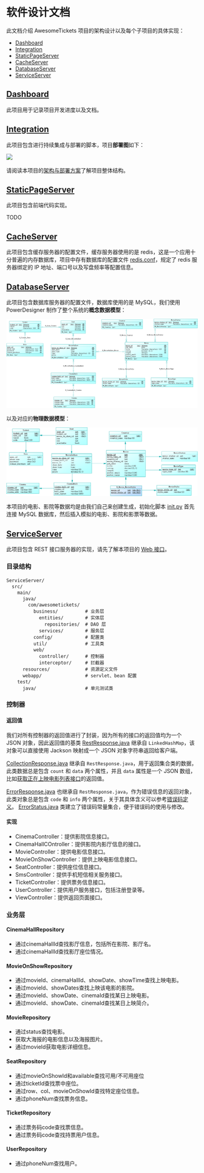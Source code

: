 [api]:               https://github.com/AwesomeTickets/Dashboard/blob/master/doc/api.md
[deploy]:            http://stevennl.com/post/awesometickets-architecture-and-docker-deployment/
[Dashboard]:         https://github.com/AwesomeTickets/Dashboard
[Integration]:       https://github.com/AwesomeTickets/Integration
[StaticPageServer]:  https://github.com/AwesomeTickets/StaticPageServer
[ServiceServer]:     https://github.com/AwesomeTickets/ServiceServer
[DatabaseServer]:    https://github.com/AwesomeTickets/DatabaseServer
[CacheServer]:       https://github.com/AwesomeTickets/CacheServer
[RestResponse.java]: https://github.com/AwesomeTickets/ServiceServer/blob/master/src/main/java/com/awesometickets/web/controller/response/RestResponse.java
[CollectionResponse.java]: https://github.com/AwesomeTickets/ServiceServer/blob/master/src/main/java/com/awesometickets/web/controller/response/CollectionResponse.java
[on_show_api]: https://github.com/AwesomeTickets/Dashboard/blob/master/doc/api.md#%E8%8E%B7%E5%8F%96%E6%AD%A3%E5%9C%A8%E4%B8%8A%E6%98%A0%E7%94%B5%E5%BD%B1%E5%88%97%E8%A1%A8
[ErrorResponse.java]: https://github.com/AwesomeTickets/ServiceServer/blob/master/src/main/java/com/awesometickets/web/controller/response/ErrorResponse.java
[ErrorStatus.java]: https://github.com/AwesomeTickets/ServiceServer/blob/master/src/main/java/com/awesometickets/web/controller/response/ErrorStatus.java
[error_code]: https://github.com/AwesomeTickets/Dashboard/blob/master/doc/api.md#%E9%94%99%E8%AF%AF%E7%A0%81

# 软件设计文档

此文档介绍 AwesomeTickets 项目的架构设计以及每个子项目的具体实现：

- [Dashboard](#dashboard)
- [Integration](#integration)
- [StaticPageServer](#staticpageserver)
- [CacheServer](#cacheserver)
- [DatabaseServer](#databaseserver)
- [ServiceServer](#serviceserver)

## [Dashboard][Dashboard]

此项目用于记录项目开发进度以及文档。

## [Integration][Integration]

此项目包含进行持续集成与部署的脚本，项目**部署图**如下：

![](http://stevennl.com/wp-content/uploads/2017/05/deployment.png)

请阅读本项目的[架构与部署方案][deploy]了解项目整体结构。

## [StaticPageServer][StaticPageServer]

此项目包含前端代码实现。

TODO

## [CacheServer][CacheServer]

此项目包含缓存服务器的配置文件，缓存服务器使用的是 redis，这是一个应用十分普遍的内存数据库，项目中存有数据库的配置文件 [redis.conf](https://github.com/AwesomeTickets/CacheServer/blob/master/redis.conf)，规定了 redis 服务器绑定的 IP 地址、端口号以及写盘频率等配置信息。

## [DatabaseServer][DatabaseServer]

此项目包含数据库服务器的配置文件，数据库使用的是 MySQL，我们使用 PowerDesigner 制作了整个系统的**概念数据模型**：

![](https://raw.githubusercontent.com/AwesomeTickets/Database/master/img/model/conceptual_data_model.png)

以及对应的**物理数据模型**：

![](https://raw.githubusercontent.com/AwesomeTickets/Database/master/img/model/physical_data_model.png)

本项目的电影、影院等数据均是由我们自己来创建生成，初始化脚本 [init.py](https://github.com/AwesomeTickets/DatabaseServer/blob/master/init.py) 首先连接 MySQL 数据库，然后插入模拟的电影、影院和影票等数据。

## [ServiceServer][ServiceServer]

此项目包含 REST 接口服务器的实现，请先了解本项目的 [Web 接口][api]。

### 目录结构

```
ServiceServer/
  src/
    main/
      java/
        com/awesometickets/
          business/          # 业务层
            entities/        # 实体层
              repositories/  # DAO 层
            services/        # 服务层
          config/            # 配置类
          util/              # 工具类
          web/
            controller/      # 控制器
            interceptor/     # 拦截器
      resources/             # 资源定义文件
      webapp/                # servlet、bean 配置
    test/
      java/                  # 单元测试类
```

### 控制器

#### 返回值

我们对所有控制器的返回值进行了封装，因为所有的接口的返回值均为一个 JSON 对象，因此返回值的基类 [RestResponse.java][RestResponse.java] 继承自 `LinkedHashMap`，该对象可以直接使用 Jackson 映射成一个 JSON 对象字符串返回给客户端。

[CollectionResponse.java][CollectionResponse.java] 继承自 `RestResponse.java`，用于返回集合类的数据，此类数据总是包含 `count` 和 `data` 两个属性，并且 `data` 属性是一个 JSON 数组，比如[获取正在上映电影列表接口][on_show_api]的返回值。

[ErrorResponse.java][ErrorResponse.java] 也继承自 `RestResponse.java`，作为错误信息的返回对象，此类对象总是包含 `code` 和 `info` 两个属性，关于其具体含义可以参考[错误码定义][error_code]。 [ErrorStatus.java] 类建立了错误码常量集合，便于错误码的使用与修改。

#### 实现

- CinemaController：提供影院信息接口。
- CinemaHallCOntroller：提供影院内影厅信息的接口。
- MovieController：提供电影信息接口。
- MovieOnShowController：提供上映电影信息接口。
- SeatController：提供座位信息接口。
- SmsController：提供手机短信相关服务接口。
- TicketController：提供票务信息接口。
- UserController：提供用户服务接口，包括注册登录等。
- ViewController：提供返回页面接口。

### 业务层

#### CinemaHallRepository

- 通过cinemaHallId查找影厅信息，包括所在影院、影厅名。
- 通过cinemaHallId查找影厅座位情况。

#### MovieOnShowRepository

- 通过movieId、cinemaHallId、showDate、showTime查找上映电影。
- 通过movieId、showDates查找上映该电影的影院。
- 通过movieId、showDate、cinemaId查找某日上映电影。
- 通过movieId、showDate、cinemaId查找某日上映简介。

#### MovieRepository

- 通过status查找电影。
- 获取大海报的电影信息以及海报图片。
- 通过movieId获取电影详细信息。

#### SeatRepository

- 通过movieOnShowId和available查找可用/不可用座位
- 通过ticketId查找票中座位。
- 通过row、col、movieOnShowId查找特定座位信息。
- 通过phoneNum查找票务信息。

#### TicketRepository

- 通过票务码code查找票信息。
- 通过票务码code查找持票用户信息。

#### UserRepository

- 通过phoneNum查找用户。
